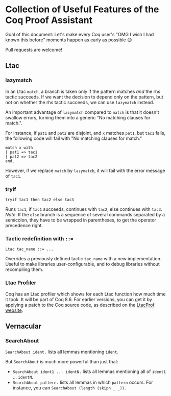 # Collection of Useful Features of the Coq Proof Assistant

Goal of this document: Let's make every Coq user's "OMG I wish I had known this before" moments happen as early as possible :wink:

Pull requests are welcome!


## Ltac

### lazymatch

In an Ltac `match`, a branch is taken only if the pattern matches *and* the rhs tactic succeeds.
If we want the decision to depend only on the pattern, but not on whether the rhs tactic succeeds, we can use `lazymatch` instead.

An important advantage of `lazymatch` compared to `match` is that it doesn't swallow errors, turning them into a generic "No matching clauses for match.".

For instance, if `pat1` and `pat2` are disjoint, and `x` matches `pat1`, but `tac1` fails, the following code will fail with "No matching clauses for match."

```
match x with
| pat1 => tac1
| pat2 => tac2
end.
```

However, if we replace `match` by `lazymatch`, it will fail with the error message of `tac1`.


### tryif

```
tryif tac1 then tac2 else tac3
```

Runs `tac1`, if `tac1` succeeds, continues with `tac2`, else continues with `tac3`.
*Note*: If the `else` branch is a sequence of several commands separated by a semicolon, they have to be wrapped in parentheses, to get the operator precedence right.


### Tactic redefinition with `::=`

```
Ltac tac_name ::= ...
```

Overrides a previously defined tactic `tac_name` with a new implementation.
Useful to make libraries user-configurable, and to debug libraries without recompiling them.


### Ltac Profiler

Coq has an Ltac profiler which shows for each Ltac function how much time it took.
It will be part of Coq 8.6. For earlier versions, you can get it by applying a patch to the Coq source code, as described on the [LtacProf website](http://www.ps.uni-saarland.de/~ttebbi/ltacprof/).


## Vernacular

### SearchAbout

`SearchAbout ident.` lists all lemmas mentioning `ident`.

But `SearchAbout` is much more powerful than just that:
* `SearchAbout ident1 ... identN.` lists all lemmas mentioning all of `ident1` ... `identN`.
* `SearchAbout pattern.` lists all lemmas in which `pattern` occurs. For instance, you can `SearchAbout (length (skipn _ _)).`
